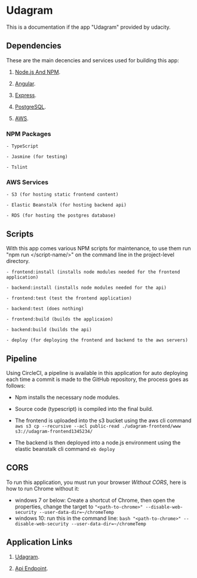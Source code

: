 # Udagram

This is a documentation if the app "Udagram" provided by udacity.

## Dependencies

These are the main decencies and services used for building this app:

1.  [Node.js And NPM](https://nodejs.org/).

2.  [Angular](https://expressjs.com/).

3.  [Express](https://expressjs.com/).

4.  [PostgreSQL](https://www.postgresql.org/).

5.  [AWS](https://aws.amazon.com/).

### NPM Packages

```
- TypeScript

- Jasmine (for testing)

- Tslint
```

### AWS Services

```
- S3 (for hosting static frontend content)

- Elastic Beanstalk (for hosting backend api)

- RDS (for hosting the postgres database)
```

## Scripts

With this app comes various NPM scripts for maintenance, to use them run "npm run </script-name/>" on the command line in the project-level directory.

```
- frontend:install (installs node modules needed for the frontend application)

- backend:install (installs node modules needed for the api)

- frontend:test (test the frontend application)

- backend:test (does nothing)

- frontend:build (builds the applicaion)

- backend:build (builds the api)

- deploy (for deploying the frontend and backend to the aws servers)
```

## Pipeline

Using CircleCI, a pipeline is available in this application for auto deploying each time a commit is made to the GitHub repository, the process goes as follows:

- Npm installs the necessary node modules.
- Source code (typescript) is compiled into the final build.

- The frontend is uploaded into the s3 bucket using the aws cli command `aws s3 cp --recursive --acl public-read ./udagram-frontend/www s3://udagram-frontend1345234/`
- The backend is then deployed into a node.js environment using the elastic beanstalk cli command `eb deploy`

## CORS

To run this application, you must run your browser _Without CORS_, here is how to run Chrome without it:

- windows 7 or below: Create a shortcut of Chrome, then open the properties, change the target to
  `"<path-to-chrome>" --disable-web-security --user-data-dir=~/chromeTemp`
- windows 10: run this in the command line:
  `bash "<path-to-chrome>" --disable-web-security --user-data-dir=~/chromeTemp `

## Application Links

1.  [Udagram](udagram-frontend1345234.s3-website-us-east-1.amazonaws.com).

2.  [Api Endpoint](http://udagramapi-env.eba-63vcsmjt.us-east-1.elasticbeanstalk.com).
